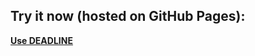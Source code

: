 ## Try it now (hosted on GitHub Pages):
**[Use DEADLINE](https://marchisantino.github.io/DEADLINE-vanishing-text-editor/DEADLINE.html)**

